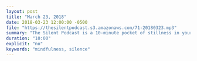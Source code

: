 ```yaml
---
layout: post
title: "March 23, 2018"
date: 2018-03-23 12:00:00 -0500
file: "https://thesilentpodcast.s3.amazonaws.com/71-20180323.mp3"
summary: "The Silent Podcast is a 10-minute pocket of stillness in your day. Listen to it at a set time every day, in the middle of a busy commute, or when you simply need a break from all of the hustle and bustle of distraction around you."
duration: "10:00"
explicit: "no"
keywords: "mindfulness, silence"
---
```


